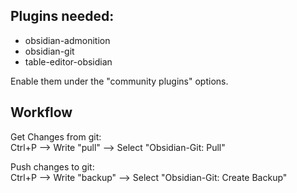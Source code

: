 ## Plugins needed:

* obsidian-admonition
* obsidian-git
* table-editor-obsidian

Enable them under the "community plugins" options.

## Workflow  
Get Changes from git:  
Ctrl+P --> Write "pull" --> Select "Obsidian-Git: Pull"  
  
Push changes to git:  
Ctrl+P --> Write "backup" --> Select "Obsidian-Git: Create Backup"  
